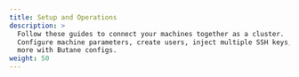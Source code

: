 ```yaml
---
title: Setup and Operations
description: >
  Follow these guides to connect your machines together as a cluster.
  Configure machine parameters, create users, inject multiple SSH keys, and
  more with Butane configs.
weight: 50
---
```


